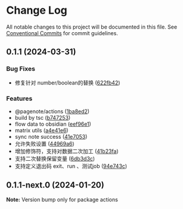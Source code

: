 # Change Log

All notable changes to this project will be documented in this file.
See [Conventional Commits](https://conventionalcommits.org) for commit guidelines.

## 0.1.1 (2024-03-31)


### Bug Fixes

* 修复针对 number/boolean的替换 ([622fb42](https://github.com/rowthan/pagenote/commit/622fb42fc21f6ad9e1d793081d5ebccd68899a66))


### Features

* @pagenote/actions ([1ba8ed2](https://github.com/rowthan/pagenote/commit/1ba8ed25b937c0634c6c654bf338632af3103452))
* build by tsc ([b747253](https://github.com/rowthan/pagenote/commit/b747253b4186fc704218793544fc04a22c54357e))
* flow data to obsidian ([eef96e1](https://github.com/rowthan/pagenote/commit/eef96e1300958331d9d4b952531b4c882ebc1775))
* matrix utils ([a4e41e6](https://github.com/rowthan/pagenote/commit/a4e41e602fe59311618ead167789beb3d81e4a1b))
* sync note success ([41e7053](https://github.com/rowthan/pagenote/commit/41e70539c69b7e7d821a506b4d31cf0ec055ec04))
* 允许失败设置 ([44969a6](https://github.com/rowthan/pagenote/commit/44969a6ff64ce6f20a88ffd0a3c8211bdc0f866f))
* 增加修饰符，支持对数据二次加工 ([41b23fa](https://github.com/rowthan/pagenote/commit/41b23fa45e813e4cfdb4f47005814c44ee3b1e49))
* 支持二次替换保留变量 ([6db3d3c](https://github.com/rowthan/pagenote/commit/6db3d3ce9da277c71446f2a5f7291196f34c3ced))
* 支持定义退出码 exit、run 、测试job ([94e743c](https://github.com/rowthan/pagenote/commit/94e743cca35f38236a5a7a5e4344cf9537b0375b))





## 0.1.1-next.0 (2024-01-20)

**Note:** Version bump only for package actions
